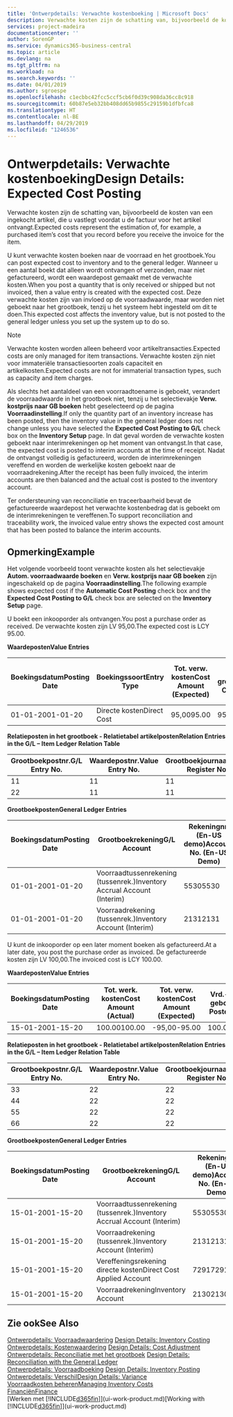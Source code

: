 ```yaml
---
title: 'Ontwerpdetails: Verwachte kostenboeking | Microsoft Docs'
description: Verwachte kosten zijn de schatting van, bijvoorbeeld de kosten van een ingekocht artikel, die u vastlegt voordat u de factuur voor het artikel ontvangt.
services: project-madeira
documentationcenter: ''
author: SorenGP
ms.service: dynamics365-business-central
ms.topic: article
ms.devlang: na
ms.tgt_pltfrm: na
ms.workload: na
ms.search.keywords: ''
ms.date: 04/01/2019
ms.author: sgroespe
ms.openlocfilehash: c1ecbbc42fcc5ccf5cb6f0d39c908da36cc8c918
ms.sourcegitcommit: 60b87e5eb32bb408dd65b9855c29159b1dfbfca8
ms.translationtype: HT
ms.contentlocale: nl-BE
ms.lasthandoff: 04/29/2019
ms.locfileid: "1246536"
---
```

# <a name="design-details-expected-cost-posting"></a><span data-ttu-id="5072f-103">Ontwerpdetails: Verwachte kostenboeking</span><span class="sxs-lookup"><span data-stu-id="5072f-103">Design Details: Expected Cost Posting</span></span>
<span data-ttu-id="5072f-104">Verwachte kosten zijn de schatting van, bijvoorbeeld de kosten van een ingekocht artikel, die u vastlegt voordat u de factuur voor het artikel ontvangt.</span><span class="sxs-lookup"><span data-stu-id="5072f-104">Expected costs represent the estimation of, for example, a purchased item’s cost that you record before you receive the invoice for the item.</span></span>  

 <span data-ttu-id="5072f-105">U kunt verwachte kosten boeken naar de voorraad en het grootboek.</span><span class="sxs-lookup"><span data-stu-id="5072f-105">You can post expected cost to inventory and to the general ledger.</span></span> <span data-ttu-id="5072f-106">Wanneer u een aantal boekt dat alleen wordt ontvangen of verzonden, maar niet gefactureerd, wordt een waardepost gemaakt met de verwachte kosten.</span><span class="sxs-lookup"><span data-stu-id="5072f-106">When you post a quantity that is only received or shipped but not invoiced, then a value entry is created with the expected cost.</span></span> <span data-ttu-id="5072f-107">Deze verwachte kosten zijn van invloed op de voorraadwaarde, maar worden niet geboekt naar het grootboek, tenzij u het systeem hebt ingesteld om dit te doen.</span><span class="sxs-lookup"><span data-stu-id="5072f-107">This expected cost affects the inventory value, but is not posted to the general ledger unless you set up the system up to do so.</span></span>  

> [!NOTE]  
>  <span data-ttu-id="5072f-108">Verwachte kosten worden alleen beheerd voor artikeltransacties.</span><span class="sxs-lookup"><span data-stu-id="5072f-108">Expected costs are only managed for item transactions.</span></span> <span data-ttu-id="5072f-109">Verwachte kosten zijn niet voor immateriële transactiesoorten zoals capaciteit en artikelkosten.</span><span class="sxs-lookup"><span data-stu-id="5072f-109">Expected costs are not for immaterial transaction types, such as capacity and item charges.</span></span>  

 <span data-ttu-id="5072f-110">Als slechts het aantaldeel van een voorraadtoename is geboekt, verandert de voorraadwaarde in het grootboek niet, tenzij u het selectievakje **Verw. kostprijs naar GB boeken** hebt geselecteerd op de pagina **Voorraadinstelling**.</span><span class="sxs-lookup"><span data-stu-id="5072f-110">If only the quantity part of an inventory increase has been posted, then the inventory value in the general ledger does not change unless you have selected the **Expected Cost Posting to G/L** check box on the **Inventory Setup** page.</span></span> <span data-ttu-id="5072f-111">In dat geval worden de verwachte kosten geboekt naar interimrekeningen op het moment van ontvangst.</span><span class="sxs-lookup"><span data-stu-id="5072f-111">In that case, the expected cost is posted to interim accounts at the time of receipt.</span></span> <span data-ttu-id="5072f-112">Nadat de ontvangst volledig is gefactureerd, worden de interimrekeningen vereffend en worden de werkelijke kosten geboekt naar de voorraadrekening.</span><span class="sxs-lookup"><span data-stu-id="5072f-112">After the receipt has been fully invoiced, the interim accounts are then balanced and the actual cost is posted to the inventory account.</span></span>  

 <span data-ttu-id="5072f-113">Ter ondersteuning van reconciliatie en traceerbaarheid bevat de gefactureerde waardepost het verwachte kostenbedrag dat is geboekt om de interimrekeningen te vereffenen.</span><span class="sxs-lookup"><span data-stu-id="5072f-113">To support reconciliation and traceability work, the invoiced value entry shows the expected cost amount that has been posted to balance the interim accounts.</span></span>  

## <a name="example"></a><span data-ttu-id="5072f-114">Opmerking</span><span class="sxs-lookup"><span data-stu-id="5072f-114">Example</span></span>  
 <span data-ttu-id="5072f-115">Het volgende voorbeeld toont verwachte kosten als het selectievakje **Autom. voorraadwaarde boeken** en **Verw. kostprijs naar GB boeken** zijn ingeschakeld op de pagina **Voorraadinstelling**.</span><span class="sxs-lookup"><span data-stu-id="5072f-115">The following example shows expected cost if the **Automatic Cost Posting** check box and the **Expected Cost Posting to G/L** check box are selected on the **Inventory Setup** page.</span></span>  

 <span data-ttu-id="5072f-116">U boekt een inkooporder als ontvangen.</span><span class="sxs-lookup"><span data-stu-id="5072f-116">You post a purchase order as received.</span></span> <span data-ttu-id="5072f-117">De verwachte kosten zijn LV 95,00.</span><span class="sxs-lookup"><span data-stu-id="5072f-117">The expected cost is LCY 95.00.</span></span>  

 <span data-ttu-id="5072f-118">**Waardeposten**</span><span class="sxs-lookup"><span data-stu-id="5072f-118">**Value Entries**</span></span>  

|<span data-ttu-id="5072f-119">Boekingsdatum</span><span class="sxs-lookup"><span data-stu-id="5072f-119">Posting Date</span></span>|<span data-ttu-id="5072f-120">Boekingssoort</span><span class="sxs-lookup"><span data-stu-id="5072f-120">Entry Type</span></span>|<span data-ttu-id="5072f-121">Tot. verw. kosten</span><span class="sxs-lookup"><span data-stu-id="5072f-121">Cost Amount (Expected)</span></span>|<span data-ttu-id="5072f-122">Verw. kostn geboekt nr grootbk</span><span class="sxs-lookup"><span data-stu-id="5072f-122">Expected Cost Posted to G/L</span></span>|<span data-ttu-id="5072f-123">Verwachte kosten</span><span class="sxs-lookup"><span data-stu-id="5072f-123">Expected Cost</span></span>|<span data-ttu-id="5072f-124">Artikelpostnr.</span><span class="sxs-lookup"><span data-stu-id="5072f-124">Item Ledger Entry No.</span></span>|<span data-ttu-id="5072f-125">Volgnummer</span><span class="sxs-lookup"><span data-stu-id="5072f-125">Entry No.</span></span>|  
|------------------|----------------|------------------------------|----------------------------------|-------------------|---------------------------|---------------|  
|<span data-ttu-id="5072f-126">01-01-20</span><span class="sxs-lookup"><span data-stu-id="5072f-126">01-01-20</span></span>|<span data-ttu-id="5072f-127">Directe kosten</span><span class="sxs-lookup"><span data-stu-id="5072f-127">Direct Cost</span></span>|<span data-ttu-id="5072f-128">95,00</span><span class="sxs-lookup"><span data-stu-id="5072f-128">95.00</span></span>|<span data-ttu-id="5072f-129">95,00</span><span class="sxs-lookup"><span data-stu-id="5072f-129">95.00</span></span>|<span data-ttu-id="5072f-130">Ja</span><span class="sxs-lookup"><span data-stu-id="5072f-130">Yes</span></span>|<span data-ttu-id="5072f-131">1</span><span class="sxs-lookup"><span data-stu-id="5072f-131">1</span></span>|<span data-ttu-id="5072f-132">1</span><span class="sxs-lookup"><span data-stu-id="5072f-132">1</span></span>|  

 <span data-ttu-id="5072f-133">**Relatieposten in het grootboek - Relatietabel artikelposten**</span><span class="sxs-lookup"><span data-stu-id="5072f-133">**Relation Entries in the G/L – Item Ledger Relation Table**</span></span>  

|<span data-ttu-id="5072f-134">Grootboekpostnr.</span><span class="sxs-lookup"><span data-stu-id="5072f-134">G/L Entry No.</span></span>|<span data-ttu-id="5072f-135">Waardepostnr.</span><span class="sxs-lookup"><span data-stu-id="5072f-135">Value Entry No.</span></span>|<span data-ttu-id="5072f-136">Grootboekjournaalnr.</span><span class="sxs-lookup"><span data-stu-id="5072f-136">G/L Register No.</span></span>|  
|--------------------|---------------------|-----------------------|  
|<span data-ttu-id="5072f-137">1</span><span class="sxs-lookup"><span data-stu-id="5072f-137">1</span></span>|<span data-ttu-id="5072f-138">1</span><span class="sxs-lookup"><span data-stu-id="5072f-138">1</span></span>|<span data-ttu-id="5072f-139">1</span><span class="sxs-lookup"><span data-stu-id="5072f-139">1</span></span>|  
|<span data-ttu-id="5072f-140">2</span><span class="sxs-lookup"><span data-stu-id="5072f-140">2</span></span>|<span data-ttu-id="5072f-141">1</span><span class="sxs-lookup"><span data-stu-id="5072f-141">1</span></span>|<span data-ttu-id="5072f-142">1</span><span class="sxs-lookup"><span data-stu-id="5072f-142">1</span></span>|  

 <span data-ttu-id="5072f-143">**Grootboekposten**</span><span class="sxs-lookup"><span data-stu-id="5072f-143">**General Ledger Entries**</span></span>  

|<span data-ttu-id="5072f-144">Boekingsdatum</span><span class="sxs-lookup"><span data-stu-id="5072f-144">Posting Date</span></span>|<span data-ttu-id="5072f-145">Grootboekrekening</span><span class="sxs-lookup"><span data-stu-id="5072f-145">G/L Account</span></span>|<span data-ttu-id="5072f-146">Rekeningnr. (En-US demo)</span><span class="sxs-lookup"><span data-stu-id="5072f-146">Account No. (En-US Demo)</span></span>|<span data-ttu-id="5072f-147">Bedrag</span><span class="sxs-lookup"><span data-stu-id="5072f-147">Amount</span></span>|<span data-ttu-id="5072f-148">Volgnummer</span><span class="sxs-lookup"><span data-stu-id="5072f-148">Entry No.</span></span>|  
|------------------|------------------|---------------------------------|------------|---------------|  
|<span data-ttu-id="5072f-149">01-01-20</span><span class="sxs-lookup"><span data-stu-id="5072f-149">01-01-20</span></span>|<span data-ttu-id="5072f-150">Voorraadtussenrekening (tussenrek.)</span><span class="sxs-lookup"><span data-stu-id="5072f-150">Inventory Accrual Account (Interim)</span></span>|<span data-ttu-id="5072f-151">5530</span><span class="sxs-lookup"><span data-stu-id="5072f-151">5530</span></span>|<span data-ttu-id="5072f-152">-95,00</span><span class="sxs-lookup"><span data-stu-id="5072f-152">-95.00</span></span>|<span data-ttu-id="5072f-153">2</span><span class="sxs-lookup"><span data-stu-id="5072f-153">2</span></span>|  
|<span data-ttu-id="5072f-154">01-01-20</span><span class="sxs-lookup"><span data-stu-id="5072f-154">01-01-20</span></span>|<span data-ttu-id="5072f-155">Voorraadrekening (tussenrek.)</span><span class="sxs-lookup"><span data-stu-id="5072f-155">Inventory Account (Interim)</span></span>|<span data-ttu-id="5072f-156">2131</span><span class="sxs-lookup"><span data-stu-id="5072f-156">2131</span></span>|<span data-ttu-id="5072f-157">95,00</span><span class="sxs-lookup"><span data-stu-id="5072f-157">95.00</span></span>|<span data-ttu-id="5072f-158">1</span><span class="sxs-lookup"><span data-stu-id="5072f-158">1</span></span>|  

 <span data-ttu-id="5072f-159">U kunt de inkooporder op een later moment boeken als gefactureerd.</span><span class="sxs-lookup"><span data-stu-id="5072f-159">At a later date, you post the purchase order as invoiced.</span></span> <span data-ttu-id="5072f-160">De gefactureerde kosten zijn LV 100,00.</span><span class="sxs-lookup"><span data-stu-id="5072f-160">The invoiced cost is LCY 100.00.</span></span>  

 <span data-ttu-id="5072f-161">**Waardeposten**</span><span class="sxs-lookup"><span data-stu-id="5072f-161">**Value Entries**</span></span>  

|<span data-ttu-id="5072f-162">Boekingsdatum</span><span class="sxs-lookup"><span data-stu-id="5072f-162">Posting Date</span></span>|<span data-ttu-id="5072f-163">Tot. werk. kosten</span><span class="sxs-lookup"><span data-stu-id="5072f-163">Cost Amount (Actual)</span></span>|<span data-ttu-id="5072f-164">Tot. verw. kosten</span><span class="sxs-lookup"><span data-stu-id="5072f-164">Cost Amount (Expected)</span></span>|<span data-ttu-id="5072f-165">Vrd.-waarde geboekt</span><span class="sxs-lookup"><span data-stu-id="5072f-165">Cost Posted to G/L</span></span>|<span data-ttu-id="5072f-166">Verwachte kosten</span><span class="sxs-lookup"><span data-stu-id="5072f-166">Expected Cost</span></span>|<span data-ttu-id="5072f-167">Artikelpostnr.</span><span class="sxs-lookup"><span data-stu-id="5072f-167">Item Ledger Entry No.</span></span>|<span data-ttu-id="5072f-168">Volgnummer</span><span class="sxs-lookup"><span data-stu-id="5072f-168">Entry No.</span></span>|  
|------------------|----------------------------|------------------------------|-------------------------|-------------------|---------------------------|---------------|  
|<span data-ttu-id="5072f-169">15-01-20</span><span class="sxs-lookup"><span data-stu-id="5072f-169">01-15-20</span></span>|<span data-ttu-id="5072f-170">100.00</span><span class="sxs-lookup"><span data-stu-id="5072f-170">100.00</span></span>|<span data-ttu-id="5072f-171">-95,00</span><span class="sxs-lookup"><span data-stu-id="5072f-171">-95.00</span></span>|<span data-ttu-id="5072f-172">100.00</span><span class="sxs-lookup"><span data-stu-id="5072f-172">100.00</span></span>|<span data-ttu-id="5072f-173">Nee</span><span class="sxs-lookup"><span data-stu-id="5072f-173">No</span></span>|<span data-ttu-id="5072f-174">1</span><span class="sxs-lookup"><span data-stu-id="5072f-174">1</span></span>|<span data-ttu-id="5072f-175">2</span><span class="sxs-lookup"><span data-stu-id="5072f-175">2</span></span>|  

 <span data-ttu-id="5072f-176">**Relatieposten in het grootboek - Relatietabel artikelposten**</span><span class="sxs-lookup"><span data-stu-id="5072f-176">**Relation Entries in the G/L – Item Ledger Relation Table**</span></span>  

|<span data-ttu-id="5072f-177">Grootboekpostnr.</span><span class="sxs-lookup"><span data-stu-id="5072f-177">G/L Entry No.</span></span>|<span data-ttu-id="5072f-178">Waardepostnr.</span><span class="sxs-lookup"><span data-stu-id="5072f-178">Value Entry No.</span></span>|<span data-ttu-id="5072f-179">Grootboekjournaalnr.</span><span class="sxs-lookup"><span data-stu-id="5072f-179">G/L Register No.</span></span>|  
|--------------------|---------------------|-----------------------|  
|<span data-ttu-id="5072f-180">3</span><span class="sxs-lookup"><span data-stu-id="5072f-180">3</span></span>|<span data-ttu-id="5072f-181">2</span><span class="sxs-lookup"><span data-stu-id="5072f-181">2</span></span>|<span data-ttu-id="5072f-182">2</span><span class="sxs-lookup"><span data-stu-id="5072f-182">2</span></span>|  
|<span data-ttu-id="5072f-183">4</span><span class="sxs-lookup"><span data-stu-id="5072f-183">4</span></span>|<span data-ttu-id="5072f-184">2</span><span class="sxs-lookup"><span data-stu-id="5072f-184">2</span></span>|<span data-ttu-id="5072f-185">2</span><span class="sxs-lookup"><span data-stu-id="5072f-185">2</span></span>|  
|<span data-ttu-id="5072f-186">5</span><span class="sxs-lookup"><span data-stu-id="5072f-186">5</span></span>|<span data-ttu-id="5072f-187">2</span><span class="sxs-lookup"><span data-stu-id="5072f-187">2</span></span>|<span data-ttu-id="5072f-188">2</span><span class="sxs-lookup"><span data-stu-id="5072f-188">2</span></span>|  
|<span data-ttu-id="5072f-189">6</span><span class="sxs-lookup"><span data-stu-id="5072f-189">6</span></span>|<span data-ttu-id="5072f-190">2</span><span class="sxs-lookup"><span data-stu-id="5072f-190">2</span></span>|<span data-ttu-id="5072f-191">2</span><span class="sxs-lookup"><span data-stu-id="5072f-191">2</span></span>|  

 <span data-ttu-id="5072f-192">**Grootboekposten**</span><span class="sxs-lookup"><span data-stu-id="5072f-192">**General Ledger Entries**</span></span>  

|<span data-ttu-id="5072f-193">Boekingsdatum</span><span class="sxs-lookup"><span data-stu-id="5072f-193">Posting Date</span></span>|<span data-ttu-id="5072f-194">Grootboekrekening</span><span class="sxs-lookup"><span data-stu-id="5072f-194">G/L Account</span></span>|<span data-ttu-id="5072f-195">Rekeningnr. (En-US demo)</span><span class="sxs-lookup"><span data-stu-id="5072f-195">Account No. (En-US Demo)</span></span>|<span data-ttu-id="5072f-196">Bedrag</span><span class="sxs-lookup"><span data-stu-id="5072f-196">Amount</span></span>|<span data-ttu-id="5072f-197">Volgnummer</span><span class="sxs-lookup"><span data-stu-id="5072f-197">Entry No.</span></span>|  
|------------------|------------------|---------------------------------|------------|---------------|  
|<span data-ttu-id="5072f-198">15-01-20</span><span class="sxs-lookup"><span data-stu-id="5072f-198">01-15-20</span></span>|<span data-ttu-id="5072f-199">Voorraadtussenrekening (tussenrek.)</span><span class="sxs-lookup"><span data-stu-id="5072f-199">Inventory Accrual Account (Interim)</span></span>|<span data-ttu-id="5072f-200">5530</span><span class="sxs-lookup"><span data-stu-id="5072f-200">5530</span></span>|<span data-ttu-id="5072f-201">95,00</span><span class="sxs-lookup"><span data-stu-id="5072f-201">95.00</span></span>|<span data-ttu-id="5072f-202">4</span><span class="sxs-lookup"><span data-stu-id="5072f-202">4</span></span>|  
|<span data-ttu-id="5072f-203">15-01-20</span><span class="sxs-lookup"><span data-stu-id="5072f-203">01-15-20</span></span>|<span data-ttu-id="5072f-204">Voorraadrekening (tussenrek.)</span><span class="sxs-lookup"><span data-stu-id="5072f-204">Inventory Account (Interim)</span></span>|<span data-ttu-id="5072f-205">2131</span><span class="sxs-lookup"><span data-stu-id="5072f-205">2131</span></span>|<span data-ttu-id="5072f-206">-95,00</span><span class="sxs-lookup"><span data-stu-id="5072f-206">-95.00</span></span>|<span data-ttu-id="5072f-207">3</span><span class="sxs-lookup"><span data-stu-id="5072f-207">3</span></span>|  
|<span data-ttu-id="5072f-208">15-01-20</span><span class="sxs-lookup"><span data-stu-id="5072f-208">01-15-20</span></span>|<span data-ttu-id="5072f-209">Vereffeningsrekening directe kosten</span><span class="sxs-lookup"><span data-stu-id="5072f-209">Direct Cost Applied Account</span></span>|<span data-ttu-id="5072f-210">7291</span><span class="sxs-lookup"><span data-stu-id="5072f-210">7291</span></span>|<span data-ttu-id="5072f-211">-100</span><span class="sxs-lookup"><span data-stu-id="5072f-211">-100</span></span>|<span data-ttu-id="5072f-212">6</span><span class="sxs-lookup"><span data-stu-id="5072f-212">6</span></span>|  
|<span data-ttu-id="5072f-213">15-01-20</span><span class="sxs-lookup"><span data-stu-id="5072f-213">01-15-20</span></span>|<span data-ttu-id="5072f-214">Voorraadrekening</span><span class="sxs-lookup"><span data-stu-id="5072f-214">Inventory Account</span></span>|<span data-ttu-id="5072f-215">2130</span><span class="sxs-lookup"><span data-stu-id="5072f-215">2130</span></span>|<span data-ttu-id="5072f-216">100</span><span class="sxs-lookup"><span data-stu-id="5072f-216">100</span></span>|<span data-ttu-id="5072f-217">5</span><span class="sxs-lookup"><span data-stu-id="5072f-217">5</span></span>|  

## <a name="see-also"></a><span data-ttu-id="5072f-218">Zie ook</span><span class="sxs-lookup"><span data-stu-id="5072f-218">See Also</span></span>
 <span data-ttu-id="5072f-219">[Ontwerpdetails: Voorraadwaardering](design-details-inventory-costing.md) </span><span class="sxs-lookup"><span data-stu-id="5072f-219">[Design Details: Inventory Costing](design-details-inventory-costing.md) </span></span>  
 <span data-ttu-id="5072f-220">[Ontwerpdetails: Kostenwaardering](design-details-cost-adjustment.md) </span><span class="sxs-lookup"><span data-stu-id="5072f-220">[Design Details: Cost Adjustment](design-details-cost-adjustment.md) </span></span>  
 <span data-ttu-id="5072f-221">[Ontwerpdetails: Reconciliatie met het grootboek](design-details-reconciliation-with-the-general-ledger.md) </span><span class="sxs-lookup"><span data-stu-id="5072f-221">[Design Details: Reconciliation with the General Ledger](design-details-reconciliation-with-the-general-ledger.md) </span></span>  
 <span data-ttu-id="5072f-222">[Ontwerpdetails: Voorraadboeking](design-details-inventory-posting.md) </span><span class="sxs-lookup"><span data-stu-id="5072f-222">[Design Details: Inventory Posting](design-details-inventory-posting.md) </span></span>  
 [<span data-ttu-id="5072f-223">Ontwerpdetails: Verschil</span><span class="sxs-lookup"><span data-stu-id="5072f-223">Design Details: Variance</span></span>](design-details-variance.md)  
 [<span data-ttu-id="5072f-224">Voorraadkosten beheren</span><span class="sxs-lookup"><span data-stu-id="5072f-224">Managing Inventory Costs</span></span>](finance-manage-inventory-costs.md)  
 [<span data-ttu-id="5072f-225">Financiën</span><span class="sxs-lookup"><span data-stu-id="5072f-225">Finance</span></span>](finance.md)  
 <span data-ttu-id="5072f-226">[Werken met [!INCLUDE[d365fin](includes/d365fin_md.md)]](ui-work-product.md)</span><span class="sxs-lookup"><span data-stu-id="5072f-226">[Working with [!INCLUDE[d365fin](includes/d365fin_md.md)]](ui-work-product.md)</span></span>
